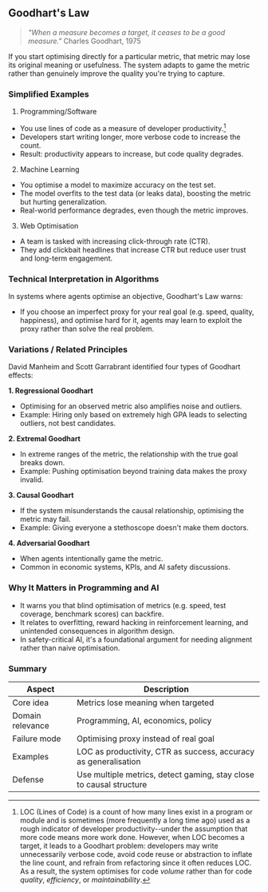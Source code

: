 
## Goodhart's Law

> *"When a measure becomes a target, it ceases to be a good measure."*
> Charles Goodhart, 1975

If you start optimising directly for a particular metric, that metric may
lose its original meaning or usefulness. The system adapts to game the metric
rather than genuinely improve the quality you're trying to capture.


### Simplified Examples

1. Programming/Software
- You use lines of code as a measure of developer productivity.[^loc]
- Developers start writing longer, more verbose code to increase the count.
- Result: productivity appears to increase, but code quality degrades.

[^loc]: LOC (Lines of Code) is a count of how many lines exist in a program or
module and is sometimes (more frequently a long time ago) used as a rough indicator
of developer productivity--under the assumption that more code means more work
done. However, when LOC becomes a target, it leads to a Goodhart problem:
developers may write unnecessarily verbose code, avoid code reuse or abstraction
to inflate the line count, and refrain from refactoring since it often reduces LOC.
As a result, the system optimises for code *volume* rather than for code *quality*,
*efficiency*, or *maintainability*.

2. Machine Learning
- You optimise a model to maximize accuracy on the test set.
- The model overfits to the test data (or leaks data), boosting the metric but hurting generalization.
- Real-world performance degrades, even though the metric improves.

3. Web Optimisation
- A team is tasked with increasing click-through rate (CTR).
- They add clickbait headlines that increase CTR but reduce user trust and long-term engagement.


### Technical Interpretation in Algorithms

In systems where agents optimise an objective, Goodhart's Law warns:
- If you choose an imperfect proxy for your real goal (e.g. speed, quality, happiness), and optimise
  hard for it, agents may learn to exploit the proxy rather than solve the real problem.



### Variations / Related Principles

David Manheim and Scott Garrabrant identified four types of Goodhart effects:

__1. Regressional Goodhart__
- Optimising for an observed metric also amplifies noise and outliers.
- Example: Hiring only based on extremely high GPA leads to selecting outliers, not best candidates.

__2. Extremal Goodhart__
- In extreme ranges of the metric, the relationship with the true goal breaks down.
- Example: Pushing optimisation beyond training data makes the proxy invalid.

__3. Causal Goodhart__
- If the system misunderstands the causal relationship, optimising the metric may fail.
- Example: Giving everyone a stethoscope doesn't make them doctors.

__4. Adversarial Goodhart__
- When agents intentionally game the metric.
- Common in economic systems, KPIs, and AI safety discussions.


### Why It Matters in Programming and AI

- It warns you that blind optimisation of metrics (e.g. speed, test coverage, benchmark scores) can backfire.
- It relates to overfitting, reward hacking in reinforcement learning, and unintended consequences in algorithm design.
- In safety-critical AI, it's a foundational argument for needing alignment rather than naive optimisation.



### Summary

| Aspect           | Description                                                         |
|------------------|---------------------------------------------------------------------|
| Core idea        | Metrics lose meaning when targeted                                  |
| Domain relevance | Programming, AI, economics, policy                                  |
| Failure mode     | Optimising proxy instead of real goal                               |
| Examples         | LOC as productivity, CTR as success, accuracy as generalisation     |
| Defense          | Use multiple metrics, detect gaming, stay close to causal structure |


